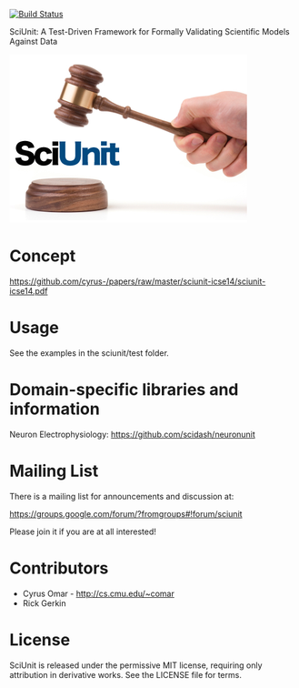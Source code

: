 [![Build Status](https://travis-ci.org/scidash/sciunit.svg?branch=master)](https://travis-ci.org/scidash/sciunit)

SciUnit: A Test-Driven Framework for Formally Validating Scientific Models Against Data

![SciUnit Logo](https://raw.githubusercontent.com/scidash/assets/master/logos/sciunit.png)

# Concept

https://github.com/cyrus-/papers/raw/master/sciunit-icse14/sciunit-icse14.pdf

# Usage
See the examples in the sciunit/test folder.

# Domain-specific libraries and information

Neuron Electrophysiology: https://github.com/scidash/neuronunit

# Mailing List
There is a mailing list for announcements and discussion at:

  https://groups.google.com/forum/?fromgroups#!forum/sciunit

Please join it if you are at all interested!

# Contributors
 * Cyrus Omar - http://cs.cmu.edu/~comar
 * Rick Gerkin

# License
SciUnit is released under the permissive MIT license, requiring only attribution in derivative works. See the LICENSE file for terms.
